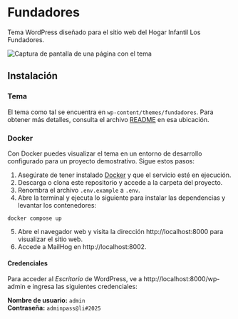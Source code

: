 # Fundadores

Tema WordPress diseñado para el sitio web del Hogar Infantil Los Fundadores.

![Captura de pantalla de una página con el tema](./screenshot.png)

## Instalación

### Tema

El tema como tal se encuentra en `wp-content/themes/fundadores`. Para obtener más detalles, consulta el archivo [README](wp-content/themes/fundadores/README.md) en esa ubicación.

### Docker

Con Docker puedes visualizar el tema en un entorno de desarrollo configurado para un proyecto demostrativo. Sigue estos pasos:

1. Asegúrate de tener instalado [Docker](https://www.docker.com/products/docker-desktop/) y que el servicio esté en ejecución.
2. Descarga o clona este repositorio y accede a la carpeta del proyecto.
3. Renombra el archivo `.env.example` a `.env`.
4. Abre la terminal y ejecuta lo siguiente para instalar las dependencias y levantar los contenedores:

```
docker compose up
```

5. Abre el navegador web y visita la dirección http://localhost:8000 para visualizar el sitio web.
6. Accede a MailHog en http://localhost:8002.

#### Credenciales

Para acceder al _Escritorio_ de WordPress, ve a http://localhost:8000/wp-admin e ingresa las siguientes credenciales:

**Nombre de usuario:** `admin`\
**Contraseña:** `adminpass@li#2025`

